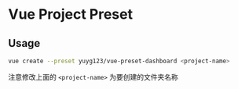 # Vue Project Preset

## Usage

```bash
vue create --preset yuyg123/vue-preset-dashboard <project-name>
```
注意修改上面的 `<project-name>` 为要创建的文件夹名称
